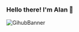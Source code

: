 ### Hello there! I'm Alan 👋

![GihubBanner](https://github.com/Alan-Tecua/Alan-Tecua/assets/71210297/1517d62c-7c2f-4244-b731-eb07c83e3a91)



<!--
**Alan-Tecua/Alan-Tecua** is a ✨ _special_ ✨ repository because its `README.md` (this file) appears on your GitHub profile.

Here are some ideas to get you started:

- 🔭 I’m currently working on ...
- 🌱 I’m currently learning ...
- 👯 I’m looking to collaborate on ...
- 🤔 I’m looking for help with ...
- 💬 Ask me about ...
- 📫 How to reach me: ...
- 😄 Pronouns: ...
- ⚡ Fun fact: ...
-->
